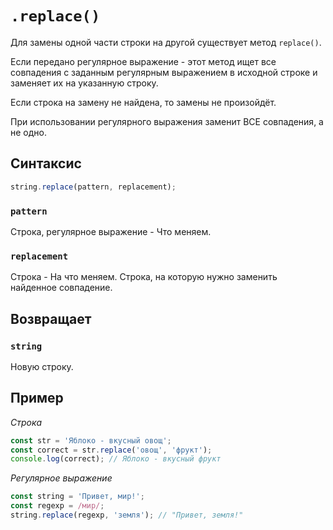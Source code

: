 # `.replace()`

Для замены одной части строки на другой существует метод `replace()`.

Если передано регулярное выражение - этот метод ищет все совпадения с заданным регулярным выражением в исходной строке и заменяет их на указанную строку.

Если строка на замену не найдена, то замены не произойдёт.

При использовании регулярного выражения заменит ВСЕ совпадения, а не одно.

## Синтаксис

```js
string.replace(pattern, replacement);
```

### `pattern`

Строка, регулярное выражение - Что меняем.

### `replacement`

Строка - На что меняем. Строка, на которую нужно заменить найденное совпадение.

## Возвращает

### `string`

Новую строку.

## Пример

_Строка_

```js
const str = 'Яблоко - вкусный овощ';
const correct = str.replace('овощ', 'фрукт');
console.log(correct); // Яблоко - вкусный фрукт
```

_Регулярное выражение_

```js
const string = 'Привет, мир!';
const regexp = /мир/;
string.replace(regexp, 'земля'); // "Привет, земля!"
```
